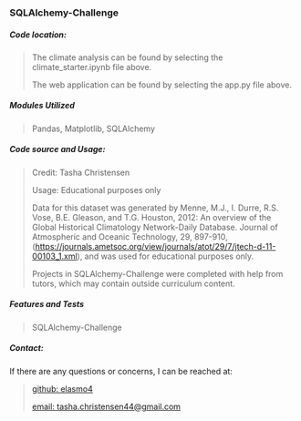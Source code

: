 <h3>SQLAlchemy-Challenge</h3>
<h5>Code location:</h5>

> The climate analysis can be found by selecting the climate_starter.ipynb file above.
> 
> The web application can be found by selecting the app.py file above.

<h5>Modules Utilized</h5>

> Pandas, Matplotlib, SQLAlchemy
> 

<h5>Code source and Usage:</h5>

> Credit: Tasha Christensen
>
> Usage: Educational purposes only
> 
> Data for this dataset was generated by Menne, M.J., I. Durre, R.S. Vose, B.E. Gleason, and T.G. Houston, 2012: An overview of the Global Historical Climatology Network-Daily Database. Journal of Atmospheric and Oceanic Technology, 29, 897-910, (https://journals.ametsoc.org/view/journals/atot/29/7/jtech-d-11-00103_1.xml), and was used for educational purposes only.
> 
> Projects in SQLAlchemy-Challenge were completed with help from tutors, which may contain outside curriculum content.


<h5>Features and Tests</h5>

> SQLAlchemy-Challenge
> 

<h5>Contact:</h5>

If there are any questions or concerns, I can be reached at:
> [github: elasmo4](https://github.com/elasmo4)
>
> [email: tasha.christensen44@gmail.com](mailto:tasha.christensen44@gmail.com)
>
